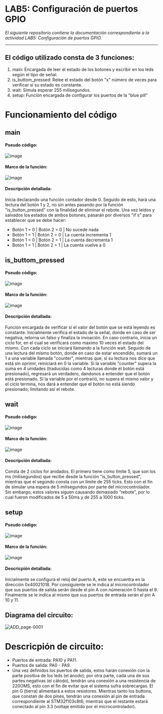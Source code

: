 # LAB5: Configuración de puertos GPIO

*El siguiente repositorio contiene la documentación correspondiente a la actividad LAB5: Configuración de puertos GPIO.*

---

## El código utilizado consta de 3 funciones:
1) main: Encargada de leer el estado de los botones y escribir en los leds según el tipo de señal.
2) is_buttom_pressed: Relee el estado del botón "x" número de veces para verificar sí su estado es constante.
3) wait: Simula esperar 255 milisegundos. 
4) setup: Función encargada de configurar los puertos de la "blue pill"

# Funcionamiento del código

## main
#### Pseudo código:
![image](https://github.com/DamianRPG/Lab5/assets/126529855/2bb44fd1-93ce-4c41-824c-75827e866713)

#### Marco de la función:
![image](https://github.com/DamianRPG/Lab5/assets/126529855/7812255d-bf72-4a7f-9182-3cdcd0b870a9)

#### Descripción detallada:
Inicia declarando una función contador desde 0.
Seguido de esto, hará una lectura del botón 1 y 2, no sin antes pasando por la función "is_button_pressed" con la finalidad de eliminar el rebote.
Una vez leídos y salvados los estados de ambos botones, pasarán por diversos "if´s" para establecer que se debe hacer:
- Botón 1 = 0 | Botón 2 = 0 | No sucede nada
- Botón 1 = 1 | Botón 2 = 0 | La cuenta incrementa 1
- Botón 1 = 0 | Botón 2 = 1 | La cuenta decrementa 1
- Botón 1 = 1 | Botón 2 = 1 | La cuenta vuelve a 0
## is_buttom_pressed
#### Pseudo código:
![image](https://github.com/DamianRPG/Lab5/assets/126529855/fb5cb752-e150-488d-bb4e-6edd6538a86a)

#### Marco de la función:
![image](https://github.com/DamianRPG/Lab5/assets/126529855/7c4147e0-021f-45b6-8f03-765ce838e5b2)

#### Descripción detallada:
Función encargada de verificar sí el valor del botón que se está leyendo es constante.
Inicialmente verifica el estado de la señal, donde en caso de ser negativa, retorna un falso y finaliza la invoación.
En caso contrario, inicia un ciclo for, en el cual se verificará como maximo 10 veces el estado del mismo. Con cada ciclo se iniciará llamando a la función wait. Seguido de una lectura del mismo botón, donde en caso de estar encendido, sumará un 1 a una variable llamada "counter", mientras que, sí su lectura nos dice que está sin oprimir, reiniciará en 0 la variable.
Sí la variable "counter" supera la suma en 4 unidades (traducidas como 4 lecturas donde el botón está presionado), regresará un verdadero, dandonos a entender que el botón está presionado.
Sí la variable por el contrarió, no supera el mismo valor y el ciclo termina, nos dará a entender que el botón no está siendo presionado; límitando así el rebote.

## wait
#### Pseudo código:
![image](https://github.com/DamianRPG/Lab5/assets/126529855/f5021e2f-b78c-43c2-b56f-8363b91157c7)

#### Marco de la función:
![image](https://github.com/DamianRPG/Lab5/assets/126529855/c2fbd1c3-83cc-4899-a01c-100b4d61f14d)

#### Descripción detallada:
Consta de 2 ciclos for anidados. El primero tiene como límite 5, que son los ms (milisegundos) que recibe desde la función "is_button_pressed", mientras que el segúndo consta con un límite de 255 ticks. Esto con el fin de simular una espera de 5 milisegundos por parte del microcontrolador. Sin embargo, estos valores siguen causando demasiado "rebote", por lo cual fueron modificados de 5 a 50ms y de 255 a 1000 ticks. 

## setup
#### Pseudo código:
![image](https://github.com/DamianRPG/Lab5/assets/126529855/7b23c2e4-73ba-43f6-9811-1a93f2bbf809)

#### Marco de la función:
![image](https://github.com/DamianRPG/Lab5/assets/126529855/f88f4771-dab3-4388-a2ba-517e43487a96)

#### Descricpión detallada:
Inicialmente se configura el reloj del puerto A, este se encuentra en la dirección 0x40021018.
Por consiguiente se le indica al microcontrolador que sus puertos de salida serán desde el pin A con númeración 0 hasta el 9.
Finalmente se le indica al mismo que sus puertos de entrada serán el pin A 10 y 11.

## Diagrama del circuito:
![ADD_page-0001](https://github.com/DamianRPG/Lab5/assets/126529855/9685ae01-5383-47ab-bb22-805555e3bf0d)

# Descricpión de circuito:
- Puertos de entrada: PA10 y PA11.
- Puertos de salida: PA0 - PA9.
- Una vez definidos los puertos de salida, estos harán conexión con la parte positiva de los leds (el ánodo); por otra parte, cada una de sus partes negativas (el cátodo), tendrán una conexión a una resistencia de 220OMS, esto con el fin de evitar que el sistema sufra sobrecargas. El pin G (tierra) alimentará a estos resistores.
Mientras tanto los buttons, que constan de dos pines, tendrán una conexión al pin de entrada correspondiente al STM32f103c8t6; mientras que el restante estará conectado al pin 3.3 (voltaje emitido por el microcontrolador).




